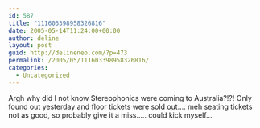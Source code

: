 ```yaml
---
id: 587
title: "111603398958326816"
date: 2005-05-14T11:24:00+00:00
author: deline
layout: post
guid: http://delineneo.com/?p=473
permalink: /2005/05/111603398958326816/
categories:
  - Uncategorized
---
```

Argh why did I not know Stereophonics were coming to Australia?!?! Only found out yesterday and floor tickets were sold out&#8230;. meh seating tickets not as good, so probably give it a miss&#8230;.. could kick myself&#8230;